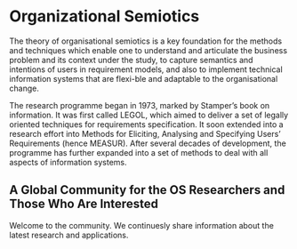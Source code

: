 # Organizational Semiotics

The theory of organisational semiotics is a key foundation for the methods and techniques which enable one to understand and articulate the business problem and its context under the study, to capture semantics and intentions of users in requirement models, and also to implement technical information systems that are flexi-ble and adaptable to the organisational change.

The research programme began in 1973, marked by Stamper’s book on information. It was first called LEGOL, which aimed to deliver a set of legally oriented techniques for requirements specification. It soon extended into a research effort into Methods for Eliciting, Analysing and Specifying Users’ Requirements (hence MEASUR). After several decades of development, the programme has further expanded into a set of methods to deal with all aspects of information systems.

## A Global Community for the OS Researchers and Those Who Are Interested

Welcome to the community. We continuesly share information about the latest research and applications.

